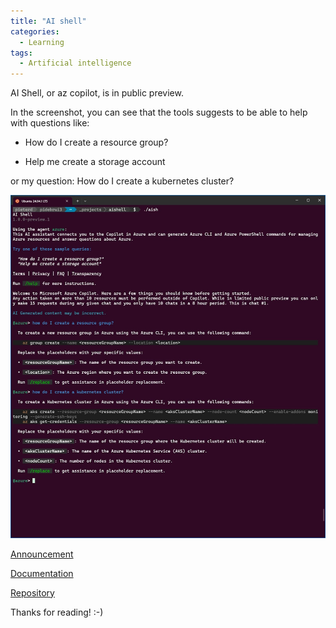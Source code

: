 ```yaml
---
title: "AI shell"
categories:
  - Learning
tags:
  - Artificial intelligence
---
```


AI Shell, or az copilot, is in public preview.

In the screenshot, you can see that the tools suggests to be able to help with questions like: 

* How do I create a resource group? 

* Help me create a storage account

or my question: How do I create a kubernetes cluster?

![img](../assets/images/2024-11-29-ai-shell.jpg)

[Announcement](https://devblogs.microsoft.com/powershell/announcing-the-public-preview-of-ai-shell/)

[Documentation](https://learn.microsoft.com/powershell/utility-modules/aishell/overview)

[Repository](https://github.com/PowerShell/AIShell)

Thanks for reading! :-)
